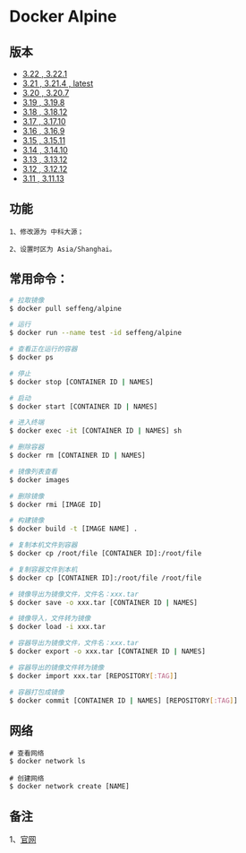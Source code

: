 # Docker Alpine

## 版本
* [3.22 , 3.22.1](https://github.com/seffeng/docker-alpine/tree/3.22)
* [3.21 , 3.21.4 , latest](https://github.com/seffeng/docker-alpine/tree/3.21)
* [3.20 , 3.20.7](https://github.com/seffeng/docker-alpine/tree/3.20)
* [3.19 , 3.19.8](https://github.com/seffeng/docker-alpine/tree/3.19)
* [3.18 , 3.18.12](https://github.com/seffeng/docker-alpine/tree/3.18)
* [3.17 , 3.17.10](https://github.com/seffeng/docker-alpine/tree/3.17)
* [3.16 , 3.16.9](https://github.com/seffeng/docker-alpine/tree/3.16)
* [3.15 , 3.15.11](https://github.com/seffeng/docker-alpine/tree/3.15)
* [3.14 , 3.14.10](https://github.com/seffeng/docker-alpine/tree/3.14)
* [3.13 , 3.13.12](https://github.com/seffeng/docker-alpine/tree/3.13)
* [3.12 , 3.12.12](https://github.com/seffeng/docker-alpine/tree/3.12)
* [3.11 , 3.11.13](https://github.com/seffeng/docker-alpine/tree/3.11)

## 功能

```shell
1、修改源为 中科大源；

2、设置时区为 Asia/Shanghai。
```

## 常用命令：

```sh
# 拉取镜像
$ docker pull seffeng/alpine

# 运行
$ docker run --name test -id seffeng/alpine

# 查看正在运行的容器
$ docker ps

# 停止
$ docker stop [CONTAINER ID | NAMES]

# 启动
$ docker start [CONTAINER ID | NAMES]

# 进入终端
$ docker exec -it [CONTAINER ID | NAMES] sh

# 删除容器
$ docker rm [CONTAINER ID | NAMES]

# 镜像列表查看
$ docker images

# 删除镜像
$ docker rmi [IMAGE ID]

# 构建镜像
$ docker build -t [IMAGE NAME] .

# 复制本机文件到容器
$ docker cp /root/file [CONTAINER ID]:/root/file

# 复制容器文件到本机
$ docker cp [CONTAINER ID]:/root/file /root/file

# 镜像导出为镜像文件，文件名：xxx.tar
$ docker save -o xxx.tar [CONTAINER ID | NAMES]

# 镜像导入，文件转为镜像
$ docker load -i xxx.tar

# 容器导出为镜像文件，文件名：xxx.tar
$ docker export -o xxx.tar [CONTAINER ID | NAMES]

# 容器导出的镜像文件转为镜像
$ docker import xxx.tar [REPOSITORY[:TAG]]

# 容器打包成镜像
$ docker commit [CONTAINER ID | NAMES] [REPOSITORY[:TAG]]
```

## 网络

```shell
# 查看网络
$ docker network ls

# 创建网络
$ docker network create [NAME]
```

## 备注

1、[官网](https://www.alpinelinux.org)

